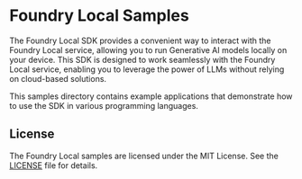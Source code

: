 # Foundry Local Samples

The Foundry Local SDK provides a convenient way to interact with the Foundry Local service, allowing you to run Generative AI models locally on your device. This SDK is designed to work seamlessly with the Foundry Local service, enabling you to leverage the power of LLMs without relying on cloud-based solutions.

This samples directory contains example applications that demonstrate how to use the SDK in various programming languages.

## License

The Foundry Local samples are licensed under the MIT License. See the [LICENSE](LICENSE) file for details.